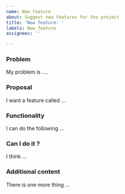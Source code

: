 ```yaml
---
name: New feature
about: Suggest new features for the project
title: 'New feature: '
labels: New feature
assignees: ''

---
```


### Problem

<!-- Describe your real-life problem here. But don't be too silly! --->
My problem is ....

### Proposal

<!-- Kinda self-explanatory. Tell us what feature you want. And give it a fancy name! --->
I want a feature called ...

### Functionality

<!-- What should it do ? What else ? Be specific. --->
I can do the following ...

### Can I do it ?

<!-- Clearly state whether you could do it --->
I think ...

### Additional content

<!-- What else do we need to know more --->
There is one more thing ...

